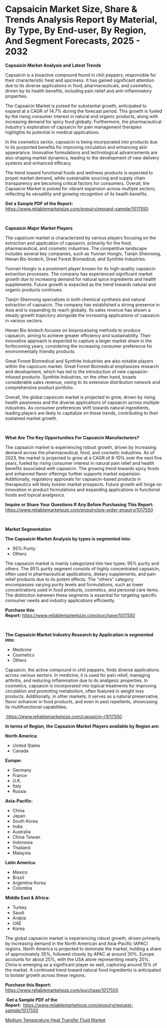 <p><h1>Capsaicin Market Size, Share & Trends Analysis Report By Material, By Type, By End-user, By Region, And Segment Forecasts, 2025 - 2032</h1></p><p><strong>Capsaicin Market Analysis and Latest Trends</strong></p>
<p><p>Capsaicin is a bioactive compound found in chili peppers, responsible for their characteristic heat and spiciness. It has gained significant attention due to its diverse applications in food, pharmaceuticals, and cosmetics, driven by its health benefits, including pain relief and anti-inflammatory properties.</p><p>The Capsaicin Market is poised for substantial growth, anticipated to expand at a CAGR of 14.7% during the forecast period. This growth is fueled by the rising consumer interest in natural and organic products, along with increasing demand for spicy food globally. Furthermore, the pharmaceutical industry's exploration of capsaicin for pain management therapies highlights its potential in medical applications. </p><p>In the cosmetics sector, capsaicin is being incorporated into products due to its purported benefits for improving circulation and enhancing skin appearance. Innovative formulations and technological advancements are also shaping market dynamics, leading to the development of new delivery systems and enhanced efficacy.</p><p>The trend toward functional foods and wellness products is expected to propel market demand, while sustainable sourcing and supply chain transparency are becoming critical factors for consumers. Overall, the Capsaicin Market is poised for vibrant expansion across multiple sectors, reflecting its versatility and growing recognition of its health benefits.</p></p>
<p><strong>Get a Sample PDF of the Report:&nbsp;</strong> <a href="https://www.reliablemarketsize.com/enquiry/request-sample/1017550?utm_campaign=3248&utm_medium=2&utm_source=Github&utm_content=ia&utm_term=01042025&utm_id=capsaicin">https://www.reliablemarketsize.com/enquiry/request-sample/1017550</a></p>
<p>&nbsp;</p>
<p><strong>Capsaicin Major Market Players</strong></p>
<p><p>The capsicum market is characterized by various players focusing on the extraction and application of capsaicin, primarily for the food, pharmaceutical, and cosmetic industries. The competitive landscape includes several key companies, such as Yunnan Honglv, Tianjin Shennong, Henan Bis-biotech, Great Forest Biomedical, and Synthite Industries.</p><p>Yunnan Honglv is a prominent player known for its high-quality capsaicin extraction processes. The company has experienced significant market growth due to increasing demand for natural spice ingredients and health supplements. Future growth is expected as the trend towards natural and organic products continues.</p><p>Tianjin Shennong specializes in both chemical synthesis and natural extraction of capsaicin. The company has established a strong presence in Asia and is expanding its reach globally. Its sales revenue has shown a steady growth trajectory alongside the increasing applications of capsaicin in various sectors.</p><p>Henan Bis-biotech focuses on bioprocessing methods to produce capsaicin, aiming to achieve greater efficiency and sustainability. Their innovative approach is expected to capture a larger market share in the forthcoming years, considering the increasing consumer preference for environmentally friendly products.</p><p>Great Forest Biomedical and Synthite Industries are also notable players within the capsicum market. Great Forest Biomedical emphasizes research and development, which has led to the introduction of new capsaicin-infused products. Synthite Industries, on the other hand, boasts considerable sales revenue, owing to its extensive distribution network and comprehensive product portfolio.</p><p>Overall, the global capsicum market is projected to grow, driven by rising health awareness and the diverse applications of capsaicin across multiple industries. As consumer preferences shift towards natural ingredients, leading players are likely to capitalize on these trends, contributing to their sustained market growth.</p></p>
<p>&nbsp;</p>
<p><strong>What Are The Key Opportunities For Capsaicin Manufacturers?</strong></p>
<p><p>The capsaicin market is experiencing robust growth, driven by increasing demand across the pharmaceutical, food, and cosmetic industries. As of 2023, the market is projected to grow at a CAGR of 8-10% over the next five years, fueled by rising consumer interest in natural pain relief and health benefits associated with capsaicin. The growing trend towards spicy foods and enhanced flavor offerings further supports market expansion. Additionally, regulatory approvals for capsaicin-based products in therapeutics will likely bolster market prospects. Future growth will hinge on innovation in product formulations and expanding applications in functional foods and topical analgesics.</p></p>
<p><strong>Inquire or Share Your Questions If Any Before Purchasing This Report:</strong> <a href="https://www.reliablemarketsize.com/enquiry/pre-order-enquiry/1017550?utm_campaign=3248&utm_medium=2&utm_source=Github&utm_content=ia&utm_term=01042025&utm_id=capsaicin">https://www.reliablemarketsize.com/enquiry/pre-order-enquiry/1017550</a></p>
<p>&nbsp;</p>
<p><strong>Market Segmentation</strong></p>
<p><strong>The Capsaicin Market Analysis by types is segmented into:</strong></p>
<p><ul><li>95% Purity</li><li>Others</li></ul></p>
<p><p>The capsaicin market is mainly categorized into two types: 95% purity and others. The 95% purity segment consists of highly concentrated capsaicin, often used in pharmaceutical applications, dietary supplements, and pain relief products due to its potent effects. The "others" category encompasses varying purity levels and formulations, such as lower concentrations used in food products, cosmetics, and personal care items. The distinction between these segments is essential for targeting specific consumer needs and industry applications efficiently.</p></p>
<p><strong>Purchase this Report:&nbsp;</strong><a href="https://www.reliablemarketsize.com/purchase/1017550?utm_campaign=3248&utm_medium=2&utm_source=Github&utm_content=ia&utm_term=01042025&utm_id=capsaicin">https://www.reliablemarketsize.com/purchase/1017550</a></p>
<p>&nbsp;</p>
<p><strong>The Capsaicin Market Industry Research by Application is segmented into:</strong></p>
<p><ul><li>Medicine</li><li>Cosmetics</li><li>Others</li></ul></p>
<p><p>Capsaicin, the active compound in chili peppers, finds diverse applications across various sectors. In medicine, it is used for pain relief, managing arthritis, and reducing inflammation due to its analgesic properties. In cosmetics, capsaicin is incorporated into topical treatments for improving circulation and promoting metabolism, often featured in weight loss products. Additionally, in other markets, it serves as a natural preservative, flavor enhancer in food products, and even in pest repellents, showcasing its multifunctional capabilities.</p></p>
<p><a href="https://www.reliablemarketsize.com/capsaicin-r1017550?utm_campaign=3248&utm_medium=2&utm_source=Github&utm_content=ia&utm_term=01042025&utm_id=capsaicin">&nbsp;https://www.reliablemarketsize.com/capsaicin-r1017550</a></p>
<p><strong>In terms of Region, the Capsaicin Market Players available by Region are:</strong></p>
<p>
    <p> <strong> North America: </strong>
        <ul>
            <li>United States</li>
            <li>Canada</li>
        </ul>
        </p> 
    <p> <strong> Europe: </strong>
        <ul>
            <li>Germany</li>
            <li>France</li>
            <li>U.K.</li>
            <li>Italy</li>
            <li>Russia</li>
        </ul>
        </p> 
    <p> <strong> Asia-Pacific: </strong>
        <ul>
            <li>China</li>
            <li>Japan</li>
            <li>South Korea</li>
            <li>India</li>
            <li>Australia</li>
            <li>China Taiwan</li>
            <li>Indonesia</li>
            <li>Thailand</li>
            <li>Malaysia</li>
        </ul>
        </p> 
    <p> <strong> Latin America: </strong>
        <ul>
            <li>Mexico</li>
            <li>Brazil</li>
            <li>Argentina Korea</li>
            <li>Colombia</li>
        </ul>
        </p> 
    <p> <strong> Middle East & Africa: </strong>
        <ul>
            <li>Turkey</li>
            <li>Saudi</li>
            <li>Arabia</li>
            <li>UAE</li>
            <li>Korea</li>
        </ul>
    </p>
    </p>
<p><p>The global capsaicin market is experiencing robust growth, driven primarily by increasing demand in the North American and Asia-Pacific (APAC) regions. North America is projected to dominate the market, holding a share of approximately 35%, followed closely by APAC at around 30%. Europe accounts for about 25%, with the USA alone representing nearly 20%. China is emerging as a significant player as well, capturing around 15% of the market. A continued trend toward natural food ingredients is anticipated to bolster growth across these regions.</p></p>
<p><strong>Purchase this Report: </strong><a href="https://www.reliablemarketsize.com/purchase/1017550?utm_campaign=3248&utm_medium=2&utm_source=Github&utm_content=ia&utm_term=01042025&utm_id=capsaicin">https://www.reliablemarketsize.com/purchase/1017550</a></p>
<p>&nbsp;<strong>Get a Sample PDF of the Report:&nbsp;&nbsp;</strong><a href="https://www.reliablemarketsize.com/enquiry/request-sample/1017550?utm_campaign=3248&utm_medium=2&utm_source=Github&utm_content=ia&utm_term=01042025&utm_id=capsaicin">https://www.reliablemarketsize.com/enquiry/request-sample/1017550</a></p>
<p><strong></strong></p>
<p><p><a href="https://github.com/rianttegang/Market-Research-Report-List-1/blob/main/medium-temperature-heat-transfer-fluid-market.md?utm_campaign=3248&utm_medium=2&utm_source=Github&utm_content=ia&utm_term=01042025&utm_id=capsaicin">Medium Temperature Heat Transfer Fluid Market</a></p></p>